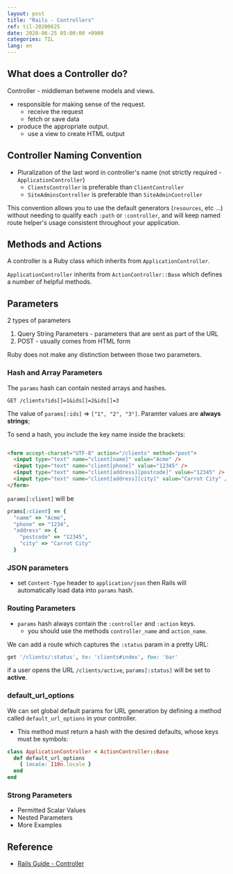 ```yaml
---
layout: post
title: "Rails - Controllers"
ref: til-20200625
date: 2020-06-25 05:00:00 +0900
categories: TIL
lang: en
---
```


## What does a Controller do?
Controller - middleman betwene models and views.

- responsible for making sense of the request.
  + receive the request
  + fetch or save data
- produce the appropriate output.
  + use a view to create HTML output

## Controller Naming Convention
- Pluralization of the last word in controller's name (not strictly required - `ApplicationController`)
  + `ClientsController` is preferable than `ClientController`
  + `SiteAdminsController` is preferable than `SiteAdminController`

This convention allows you to use the default generators (`resources`, etc ...) without needing to 
qualify each `:path` or `:controller`, and will keep named route helper's usage consistent throughout your application.

## Methods and Actions
A controller is a Ruby class which inherits from `ApplicationController`.

`ApplicationController` inherits from `ActionController::Base` which defines a number of helpful methods.

## Parameters
2 types of parameters
1. Query String Parameters - parameters that are sent as part of the URL
2. POST - usually comes from HTML form

Ruby does not make any distinction between those two parameters.

### Hash and Array Parameters
The `params` hash can contain nested arrays and hashes.
```
GET /clients?ids[]=1&ids[]=2&ids[]=3
```

The value of `params[:ids]` => `["1", "2", "3"]`. Paramter values are **always strings**;

To send a hash, you include the key name inside the brackets:
```html

<form accept-charset="UTF-8" action="/clients" method="post">
  <input type="text" name="client[name]" value="Acme" />
  <input type="text" name="client[phone]" value="12345" />
  <input type="text" name="client[address][postcode]" value="12345" />
  <input type="text" name="client[address][city]" value="Carrot City" />
</form>
```

`params[:client]` will be 
```rb
prams[:client] == {
  "name" => "Acme",
  "phone" => "1234",
  "address" => {
    "postcode" => "12345",
    "city" => "Carrot City" 
  }
```

### JSON parameters
- set `Content-Type` header to `application/json` then Rails will automatically load data into `params` hash.

### Routing Parameters
- `params` hash always contain the `:controller` and `:action` keys.
  + you should use the methods `controller_name` and `action_name`.

We can add a route which captures the `:status` param in a pretty URL:
```rb
get '/clients/:status', to: 'clients#index', foo: 'bar'
```

if a user opens the URL `/clients/active`, `params[:status]` will be set to **active**.

### default_url_options
We can set global default params for URL generation by defining a method called `default_url_options` in your controller. 

- This method must return a hash with the desired defaults, whose keys must be symbols:

```rb
class ApplicationController < ActionController::Base
  def default_url_options
    { locale: I18n.locale }
  end
end
```

### Strong Parameters
- Permitted Scalar Values
- Nested Parameters
- More Examples

## Reference
- [Rails Guide - Controller](https://guides.rubyonrails.org/action_controller_overview.html)
